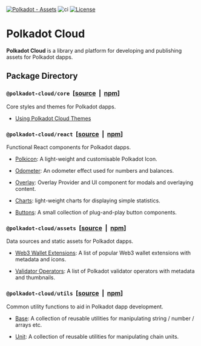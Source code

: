[![Polkadot - Assets](https://img.shields.io/badge/Polkadot-Assets-E6007A?logo=polkadot&logoColor=E6007A)]([https://github.com/paritytech/polkadot-cloud]) ![ci](https://github.com/paritytech/polkadot-cloud/actions/workflows/main.yml/badge.svg) [![License](https://img.shields.io/badge/License-GPL_3.0_only-blue.svg)](https://opensource.org/license/gpl-3-0/)

# Polkadot Cloud

<b>Polkadot Cloud</b> is a library and platform for developing and publishing assets for Polkadot dapps.

## Package Directory

### `@polkadot-cloud/core` &nbsp;[[source](https://github.com/paritytech/polkadot-cloud/tree/main/packages/cloud-core) &nbsp;|&nbsp; [npm](https://www.npmjs.com/package/@polkadot-cloud/core)]

Core styles and themes for Polkadot dapps.

- [Using Polkadot Cloud Themes](https://paritytech.github.io/polkadot-cloud/#/using_themes)

### `@polkadot-cloud/react` &nbsp;[[source](https://github.com/paritytech/polkadot-cloud/tree/main/packages/cloud-react) &nbsp;|&nbsp; [npm](https://www.npmjs.com/package/@polkadot-cloud/react)]

Functional React components for Polkadot dapps.

- [Polkicon](https://paritytech.github.io/polkadot-cloud/#/polkicon): A light-weight and customisable Polkadot Icon.

- [Odometer](https://paritytech.github.io/polkadot-cloud/#/odometer): An odometer effect used for numbers and balances.

- [Overlay](https://paritytech.github.io/polkadot-cloud/#/overlay): Overlay Provider and UI component for modals and overlaying content.

- [Charts](https://paritytech.github.io/polkadot-cloud/#/charts): light-weight charts for displaying simple statistics.

- [Buttons](https://paritytech.github.io/polkadot-cloud/#/buttons): A small collection of plug-and-play button components.

### `@polkadot-cloud/assets` &nbsp;[[source](https://github.com/paritytech/polkadot-cloud/tree/main/packages/assets) &nbsp;|&nbsp; [npm](https://www.npmjs.com/package/@polkadot-cloud/assets)]

Data sources and static assets for Polkadot dapps. 

- [Web3 Wallet Extensions](https://paritytech.github.io/polkadot-cloud/#/extensions): A list of popular Web3 wallet extensions with metadata and icons.

- [Validator Operators](https://paritytech.github.io/polkadot-cloud/#/validators): A list of Polkadot validator operators with metadata and thumbnails.

### `@polkadot-cloud/utils` &nbsp;[[source](https://github.com/paritytech/polkadot-cloud/tree/main/packages/utils) &nbsp;|&nbsp; [npm](https://www.npmjs.com/package/@polkadot-cloud/utils)]


Common utility functions to aid in Polkadot dapp development.

- [Base](https://paritytech.github.io/polkadot-cloud/#/base_utilities): A collection of reusable utilities for manipulating string / number / arrays etc.

- [Unit](https://paritytech.github.io/polkadot-cloud/#/unit_utilities): A collection of reusable utilities for manipulating chain units.

